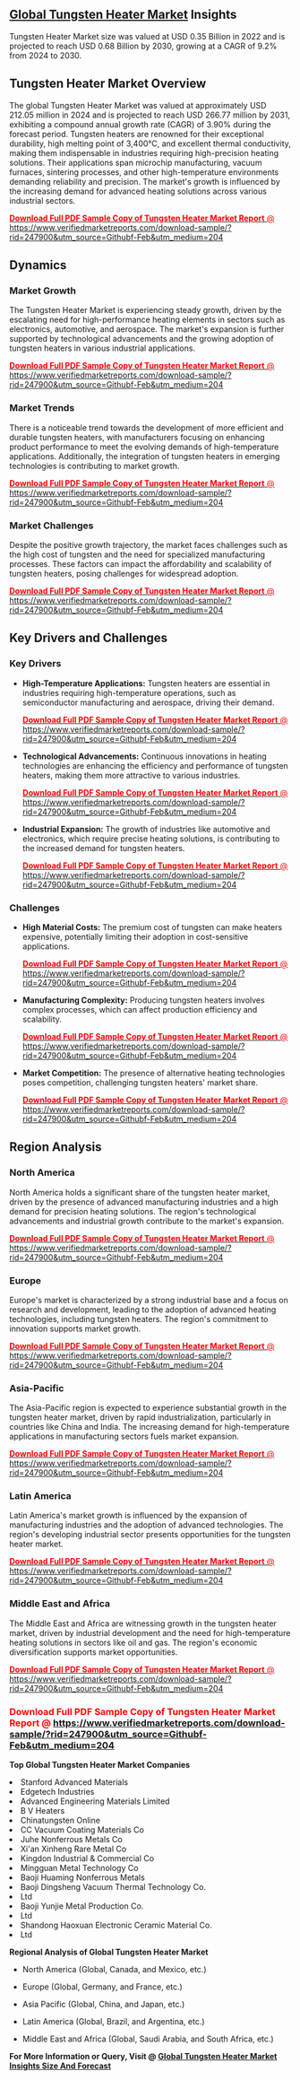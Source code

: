 <h2><a href="https://www.verifiedmarketreports.com/download-sample/?rid=247900&amp;utm_source=Githubf&amp;utm_medium=204" target="_blank">Global Tungsten Heater Market</a> Insights</h2><p>Tungsten Heater Market size was valued at USD 0.35 Billion in 2022 and is projected to reach USD 0.68 Billion by 2030, growing at a CAGR of 9.2% from 2024 to 2030.</p><p> <h2>Tungsten Heater Market Overview</h2> <p>The global Tungsten Heater Market was valued at approximately USD 212.05 million in 2024 and is projected to reach USD 266.77 million by 2031, exhibiting a compound annual growth rate (CAGR) of 3.90% during the forecast period. Tungsten heaters are renowned for their exceptional durability, high melting point of 3,400°C, and excellent thermal conductivity, making them indispensable in industries requiring high-precision heating solutions. Their applications span microchip manufacturing, vacuum furnaces, sintering processes, and other high-temperature environments demanding reliability and precision. The market's growth is influenced by the increasing demand for advanced heating solutions across various industrial sectors. <a href="#"><p><span class=""><span style="color: #ff0000;"><strong>Download Full PDF Sample Copy of Tungsten Heater Market Report</strong> @ </span><a href="https://www.verifiedmarketreports.com/download-sample/?rid=247900&amp;utm_source=Githubf-Feb&amp;utm_medium=204" target="_blank">https://www.verifiedmarketreports.com/download-sample/?rid=247900&amp;utm_source=Githubf-Feb&amp;utm_medium=204</a></span></p></a></p> <h2>Dynamics</h2> <h3>Market Growth</h3> <p>The Tungsten Heater Market is experiencing steady growth, driven by the escalating need for high-performance heating elements in sectors such as electronics, automotive, and aerospace. The market's expansion is further supported by technological advancements and the growing adoption of tungsten heaters in various industrial applications. <a href="#"><p><span class=""><span style="color: #ff0000;"><strong>Download Full PDF Sample Copy of Tungsten Heater Market Report</strong> @ </span><a href="https://www.verifiedmarketreports.com/download-sample/?rid=247900&amp;utm_source=Githubf-Feb&amp;utm_medium=204" target="_blank">https://www.verifiedmarketreports.com/download-sample/?rid=247900&amp;utm_source=Githubf-Feb&amp;utm_medium=204</a></span></p></a></p> <h3>Market Trends</h3> <p>There is a noticeable trend towards the development of more efficient and durable tungsten heaters, with manufacturers focusing on enhancing product performance to meet the evolving demands of high-temperature applications. Additionally, the integration of tungsten heaters in emerging technologies is contributing to market growth. <a href="#"><p><span class=""><span style="color: #ff0000;"><strong>Download Full PDF Sample Copy of Tungsten Heater Market Report</strong> @ </span><a href="https://www.verifiedmarketreports.com/download-sample/?rid=247900&amp;utm_source=Githubf-Feb&amp;utm_medium=204" target="_blank">https://www.verifiedmarketreports.com/download-sample/?rid=247900&amp;utm_source=Githubf-Feb&amp;utm_medium=204</a></span></p></a></p> <h3>Market Challenges</h3> <p>Despite the positive growth trajectory, the market faces challenges such as the high cost of tungsten and the need for specialized manufacturing processes. These factors can impact the affordability and scalability of tungsten heaters, posing challenges for widespread adoption. <a href="#"><p><span class=""><span style="color: #ff0000;"><strong>Download Full PDF Sample Copy of Tungsten Heater Market Report</strong> @ </span><a href="https://www.verifiedmarketreports.com/download-sample/?rid=247900&amp;utm_source=Githubf-Feb&amp;utm_medium=204" target="_blank">https://www.verifiedmarketreports.com/download-sample/?rid=247900&amp;utm_source=Githubf-Feb&amp;utm_medium=204</a></span></p></a></p> <h2>Key Drivers and Challenges</h2> <h3>Key Drivers</h3> <ul> <li><strong>High-Temperature Applications:</strong> Tungsten heaters are essential in industries requiring high-temperature operations, such as semiconductor manufacturing and aerospace, driving their demand. <a href="#"><p><span class=""><span style="color: #ff0000;"><strong>Download Full PDF Sample Copy of Tungsten Heater Market Report</strong> @ </span><a href="https://www.verifiedmarketreports.com/download-sample/?rid=247900&amp;utm_source=Githubf-Feb&amp;utm_medium=204" target="_blank">https://www.verifiedmarketreports.com/download-sample/?rid=247900&amp;utm_source=Githubf-Feb&amp;utm_medium=204</a></span></p></a></li> <li><strong>Technological Advancements:</strong> Continuous innovations in heating technologies are enhancing the efficiency and performance of tungsten heaters, making them more attractive to various industries. <a href="#"><p><span class=""><span style="color: #ff0000;"><strong>Download Full PDF Sample Copy of Tungsten Heater Market Report</strong> @ </span><a href="https://www.verifiedmarketreports.com/download-sample/?rid=247900&amp;utm_source=Githubf-Feb&amp;utm_medium=204" target="_blank">https://www.verifiedmarketreports.com/download-sample/?rid=247900&amp;utm_source=Githubf-Feb&amp;utm_medium=204</a></span></p></a></li> <li><strong>Industrial Expansion:</strong> The growth of industries like automotive and electronics, which require precise heating solutions, is contributing to the increased demand for tungsten heaters. <a href="#"><p><span class=""><span style="color: #ff0000;"><strong>Download Full PDF Sample Copy of Tungsten Heater Market Report</strong> @ </span><a href="https://www.verifiedmarketreports.com/download-sample/?rid=247900&amp;utm_source=Githubf-Feb&amp;utm_medium=204" target="_blank">https://www.verifiedmarketreports.com/download-sample/?rid=247900&amp;utm_source=Githubf-Feb&amp;utm_medium=204</a></span></p></a></li> </ul> <h3>Challenges</h3> <ul> <li><strong>High Material Costs:</strong> The premium cost of tungsten can make heaters expensive, potentially limiting their adoption in cost-sensitive applications. <a href="#"><p><span class=""><span style="color: #ff0000;"><strong>Download Full PDF Sample Copy of Tungsten Heater Market Report</strong> @ </span><a href="https://www.verifiedmarketreports.com/download-sample/?rid=247900&amp;utm_source=Githubf-Feb&amp;utm_medium=204" target="_blank">https://www.verifiedmarketreports.com/download-sample/?rid=247900&amp;utm_source=Githubf-Feb&amp;utm_medium=204</a></span></p></a></li> <li><strong>Manufacturing Complexity:</strong> Producing tungsten heaters involves complex processes, which can affect production efficiency and scalability. <a href="#"><p><span class=""><span style="color: #ff0000;"><strong>Download Full PDF Sample Copy of Tungsten Heater Market Report</strong> @ </span><a href="https://www.verifiedmarketreports.com/download-sample/?rid=247900&amp;utm_source=Githubf-Feb&amp;utm_medium=204" target="_blank">https://www.verifiedmarketreports.com/download-sample/?rid=247900&amp;utm_source=Githubf-Feb&amp;utm_medium=204</a></span></p></a></li> <li><strong>Market Competition:</strong> The presence of alternative heating technologies poses competition, challenging tungsten heaters' market share. <a href="#"><p><span class=""><span style="color: #ff0000;"><strong>Download Full PDF Sample Copy of Tungsten Heater Market Report</strong> @ </span><a href="https://www.verifiedmarketreports.com/download-sample/?rid=247900&amp;utm_source=Githubf-Feb&amp;utm_medium=204" target="_blank">https://www.verifiedmarketreports.com/download-sample/?rid=247900&amp;utm_source=Githubf-Feb&amp;utm_medium=204</a></span></p></a></li> </ul> <h2>Region Analysis</h2> <h3>North America</h3> <p>North America holds a significant share of the tungsten heater market, driven by the presence of advanced manufacturing industries and a high demand for precision heating solutions. The region's technological advancements and industrial growth contribute to the market's expansion. <a href="#"><p><span class=""><span style="color: #ff0000;"><strong>Download Full PDF Sample Copy of Tungsten Heater Market Report</strong> @ </span><a href="https://www.verifiedmarketreports.com/download-sample/?rid=247900&amp;utm_source=Githubf-Feb&amp;utm_medium=204" target="_blank">https://www.verifiedmarketreports.com/download-sample/?rid=247900&amp;utm_source=Githubf-Feb&amp;utm_medium=204</a></span></p></a></p> <h3>Europe</h3> <p>Europe's market is characterized by a strong industrial base and a focus on research and development, leading to the adoption of advanced heating technologies, including tungsten heaters. The region's commitment to innovation supports market growth. <a href="#"><p><span class=""><span style="color: #ff0000;"><strong>Download Full PDF Sample Copy of Tungsten Heater Market Report</strong> @ </span><a href="https://www.verifiedmarketreports.com/download-sample/?rid=247900&amp;utm_source=Githubf-Feb&amp;utm_medium=204" target="_blank">https://www.verifiedmarketreports.com/download-sample/?rid=247900&amp;utm_source=Githubf-Feb&amp;utm_medium=204</a></span></p></a></p> <h3>Asia-Pacific</h3> <p>The Asia-Pacific region is expected to experience substantial growth in the tungsten heater market, driven by rapid industrialization, particularly in countries like China and India. The increasing demand for high-temperature applications in manufacturing sectors fuels market expansion. <a href="#"><p><span class=""><span style="color: #ff0000;"><strong>Download Full PDF Sample Copy of Tungsten Heater Market Report</strong> @ </span><a href="https://www.verifiedmarketreports.com/download-sample/?rid=247900&amp;utm_source=Githubf-Feb&amp;utm_medium=204" target="_blank">https://www.verifiedmarketreports.com/download-sample/?rid=247900&amp;utm_source=Githubf-Feb&amp;utm_medium=204</a></span></p></a></p> <h3>Latin America</h3> <p>Latin America's market growth is influenced by the expansion of manufacturing industries and the adoption of advanced technologies. The region's developing industrial sector presents opportunities for the tungsten heater market. <a href="#"><p><span class=""><span style="color: #ff0000;"><strong>Download Full PDF Sample Copy of Tungsten Heater Market Report</strong> @ </span><a href="https://www.verifiedmarketreports.com/download-sample/?rid=247900&amp;utm_source=Githubf-Feb&amp;utm_medium=204" target="_blank">https://www.verifiedmarketreports.com/download-sample/?rid=247900&amp;utm_source=Githubf-Feb&amp;utm_medium=204</a></span></p></a></p> <h3>Middle East and Africa</h3> <p>The Middle East and Africa are witnessing growth in the tungsten heater market, driven by industrial development and the need for high-temperature heating solutions in sectors like oil and gas. The region's economic diversification supports market opportunities. <a href="#"><p><span class=""><span style="color: #ff0000;"><strong>Download Full PDF Sample Copy of Tungsten Heater Market Report</strong> @ </span><a href="https://www.verifiedmarketreports.com/download-sample/?rid=247900&amp;utm_source=Githubf-Feb&amp;utm_medium=204" target="_blank">https://www.verifiedmarketreports.com/download-sample/?rid=247900&amp;utm_source=Githubf-Feb&amp;utm_medium=204</a></span></p></a></p> <h3><p><span class=""><span style="color: #ff0000;"><strong>Download Full PDF Sample Copy of Tungsten Heater Market Report</strong> @ </span><a href="https://www.verifiedmarketreports.com/download-sample/?rid=247900&amp;utm_source=Githubf-Feb&amp;utm_medium=204" target="_blank">https://www.verifiedmarketreports.com/download-sample/?rid=247900&amp;utm_source=Githubf-Feb&amp;utm_medium=204</a></span></p></h3> </p><p><strong>Top Global Tungsten Heater Market Companies</strong></p><div data-test-id=""><p><li>Stanford Advanced Materials</li><li> Edgetech Industries</li><li> Advanced Engineering Materials Limited</li><li> B V Heaters</li><li> Chinatungsten Online</li><li> CC Vacuum Coating Materials Co</li><li> Juhe Nonferrous Metals Co</li><li> Xi'an Xinheng Rare Metal Co</li><li> Kingdon Industrial & Commercial Co</li><li> Mingguan Metal Technology Co</li><li> Baoji Huaming Nonferrous Metals</li><li> Baoji Dingsheng Vacuum Thermal Technology Co.</li><li> Ltd</li><li> Baoji Yunjie Metal Production Co.</li><li> Ltd</li><li> Shandong Haoxuan Electronic Ceramic Material Co.</li><li> Ltd</li></p><div><strong>Regional Analysis of&nbsp;Global Tungsten Heater Market</strong></div><ul><li dir="ltr"><p dir="ltr">North America&nbsp;(Global, Canada, and Mexico, etc.)</p></li><li dir="ltr"><p dir="ltr">Europe (Global, Germany, and France, etc.)</p></li><li dir="ltr"><p dir="ltr">Asia Pacific&nbsp;(Global, China, and Japan, etc.)</p></li><li dir="ltr"><p dir="ltr">Latin America&nbsp;(Global, Brazil, and Argentina, etc.)</p></li><li dir="ltr">Middle East and Africa&nbsp;(Global, Saudi Arabia, and South Africa, etc.)</li></ul><p><strong>For More Information or Query, Visit @&nbsp;</strong><strong><a href="https://www.verifiedmarketreports.com/product/tungsten-heater-market/?utm_source=Githubf&amp;utm_medium=204" target="_blank">Global Tungsten Heater Market Insights Size And Forecast</a></strong></p></div>
